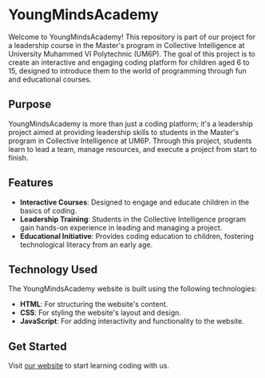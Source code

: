 # YoungMindsAcademy

Welcome to YoungMindsAcademy! This repository is part of our project for a leadership course in the Master's program in Collective Intelligence at University Muhammed VI Polytechnic (UM6P). The goal of this project is to create an interactive and engaging coding platform for children aged 6 to 15, designed to introduce them to the world of programming through fun and educational courses.

## Purpose

YoungMindsAcademy is more than just a coding platform; it's a leadership project aimed at providing leadership skills to students in the Master's program in Collective Intelligence at UM6P. Through this project, students learn to lead a team, manage resources, and execute a project from start to finish.

## Features

- **Interactive Courses**: Designed to engage and educate children in the basics of coding.
- **Leadership Training**: Students in the Collective Intelligence program gain hands-on experience in leading and managing a project.
- **Educational Initiative**: Provides coding education to children, fostering technological literacy from an early age.

## Technology Used

The YoungMindsAcademy website is built using the following technologies:

- **HTML**: For structuring the website's content.
- **CSS**: For styling the website's layout and design.
- **JavaScript**: For adding interactivity and functionality to the website.

## Get Started

Visit [our website](https://aljebraschool.github.io/youngmindsacademy/) to start learning coding with us.

